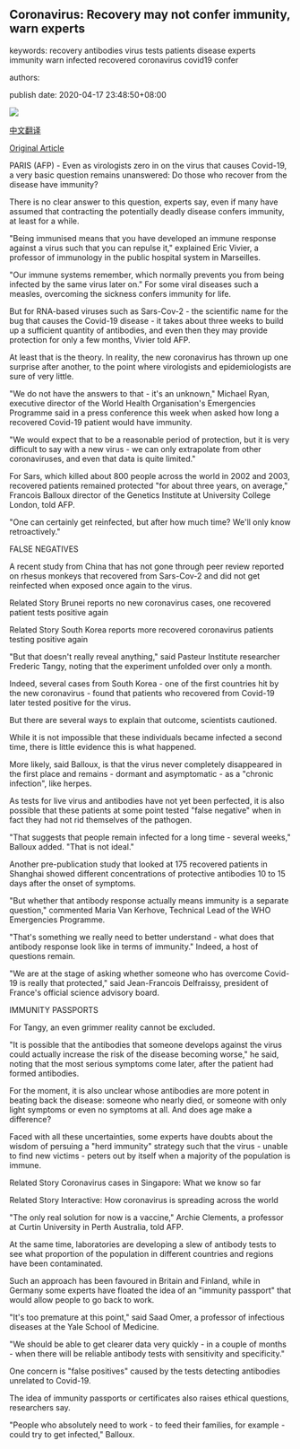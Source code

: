 ## Coronavirus: Recovery may not confer immunity, warn experts

keywords: recovery antibodies virus tests patients disease experts immunity warn infected recovered coronavirus covid19 confer

authors: 

publish date: 2020-04-17 23:48:50+08:00

![](https://www.straitstimes.com/sites/default/files/styles/x_large/public/articles/2020/04/17/topshots-topshot-thailand-health-virus-143226.jpg?itok=Fz_ocuxv)

[中文翻译](Coronavirus%3A%20Recovery%20may%20not%20confer%20immunity%2C%20warn%20experts_zh.md)

[Original Article](https://www.straitstimes.com/world/europe/coronavirus-recovery-may-not-confer-immunity-warn-experts)

PARIS (AFP) - Even as virologists zero in on the virus that causes Covid-19, a very basic question remains unanswered: Do those who recover from the disease have immunity?

There is no clear answer to this question, experts say, even if many have assumed that contracting the potentially deadly disease confers immunity, at least for a while.

"Being immunised means that you have developed an immune response against a virus such that you can repulse it," explained Eric Vivier, a professor of immunology in the public hospital system in Marseilles.

"Our immune systems remember, which normally prevents you from being infected by the same virus later on." For some viral diseases such a measles, overcoming the sickness confers immunity for life.

But for RNA-based viruses such as Sars-Cov-2 - the scientific name for the bug that causes the Covid-19 disease - it takes about three weeks to build up a sufficient quantity of antibodies, and even then they may provide protection for only a few months, Vivier told AFP.

At least that is the theory. In reality, the new coronavirus has thrown up one surprise after another, to the point where virologists and epidemiologists are sure of very little.

"We do not have the answers to that - it's an unknown," Michael Ryan, executive director of the World Health Organisation's Emergencies Programme said in a press conference this week when asked how long a recovered Covid-19 patient would have immunity.

"We would expect that to be a reasonable period of protection, but it is very difficult to say with a new virus - we can only extrapolate from other coronaviruses, and even that data is quite limited."

For Sars, which killed about 800 people across the world in 2002 and 2003, recovered patients remained protected "for about three years, on average," Francois Balloux director of the Genetics Institute at University College London, told AFP.

"One can certainly get reinfected, but after how much time? We'll only know retroactively."

FALSE NEGATIVES

A recent study from China that has not gone through peer review reported on rhesus monkeys that recovered from Sars-Cov-2 and did not get reinfected when exposed once again to the virus.

Related Story Brunei reports no new coronavirus cases, one recovered patient tests positive again

Related Story South Korea reports more recovered coronavirus patients testing positive again

"But that doesn't really reveal anything," said Pasteur Institute researcher Frederic Tangy, noting that the experiment unfolded over only a month.

Indeed, several cases from South Korea - one of the first countries hit by the new coronavirus - found that patients who recovered from Covid-19 later tested positive for the virus.

But there are several ways to explain that outcome, scientists cautioned.

While it is not impossible that these individuals became infected a second time, there is little evidence this is what happened.

More likely, said Balloux, is that the virus never completely disappeared in the first place and remains - dormant and asymptomatic - as a "chronic infection", like herpes.

As tests for live virus and antibodies have not yet been perfected, it is also possible that these patients at some point tested "false negative" when in fact they had not rid themselves of the pathogen.

"That suggests that people remain infected for a long time - several weeks," Balloux added. "That is not ideal."

Another pre-publication study that looked at 175 recovered patients in Shanghai showed different concentrations of protective antibodies 10 to 15 days after the onset of symptoms.

"But whether that antibody response actually means immunity is a separate question," commented Maria Van Kerhove, Technical Lead of the WHO Emergencies Programme.

"That's something we really need to better understand - what does that antibody response look like in terms of immunity." Indeed, a host of questions remain.

"We are at the stage of asking whether someone who has overcome Covid-19 is really that protected," said Jean-Francois Delfraissy, president of France's official science advisory board.

IMMUNITY PASSPORTS

For Tangy, an even grimmer reality cannot be excluded.

"It is possible that the antibodies that someone develops against the virus could actually increase the risk of the disease becoming worse," he said, noting that the most serious symptoms come later, after the patient had formed antibodies.

For the moment, it is also unclear whose antibodies are more potent in beating back the disease: someone who nearly died, or someone with only light symptoms or even no symptoms at all. And does age make a difference?

Faced with all these uncertainties, some experts have doubts about the wisdom of persuing a "herd immunity" strategy such that the virus - unable to find new victims - peters out by itself when a majority of the population is immune.

Related Story Coronavirus cases in Singapore: What we know so far

Related Story Interactive: How coronavirus is spreading across the world

"The only real solution for now is a vaccine," Archie Clements, a professor at Curtin University in Perth Australia, told AFP.

At the same time, laboratories are developing a slew of antibody tests to see what proportion of the population in different countries and regions have been contaminated.

Such an approach has been favoured in Britain and Finland, while in Germany some experts have floated the idea of an "immunity passport" that would allow people to go back to work.

"It's too premature at this point," said Saad Omer, a professor of infectious diseases at the Yale School of Medicine.

"We should be able to get clearer data very quickly - in a couple of months - when there will be reliable antibody tests with sensitivity and specificity."

One concern is "false positives" caused by the tests detecting antibodies unrelated to Covid-19.

The idea of immunity passports or certificates also raises ethical questions, researchers say.

"People who absolutely need to work - to feed their families, for example - could try to get infected," Balloux.